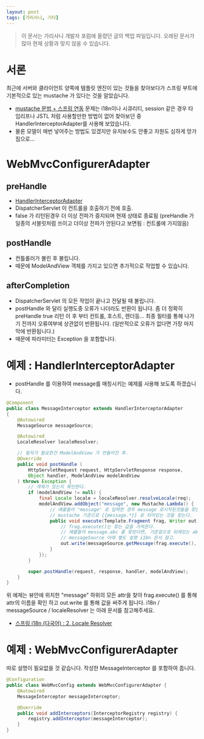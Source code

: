 ```yaml
---
layout: post
tags: [가리사니, 기타]
---
```


> 이 문서는 가리사니 개발자 포럼에 올렸던 글의 백업 파일입니다.
오래된 문서가 많아 현재 상황과 맞지 않을 수 있습니다.


# 서론
최근에 서버와 클라이언트 양쪽에 템플릿 엔진이 있는 것들을 찾아보다가 스프링 부트에 기본적으로 있는 mustache 가 있다는 것을 알았습니다.
- [mustache 문법 + 스프링 연동](/lab?topicId=288)
문제는 i18n이나 시큐리티, session 같은 경우 타임리프나 JSTL 처럼 사용할만한 방법이 없어 찾아보던 중 HandlerInterceptorAdapter를 사용해 보았습니다.
- 물론 모델이 매번 넣어주는 방법도 있겠지만 유지보수도 안좋고 자원도 심하게 망가짐으로...


# WebMvcConfigurerAdapter
## preHandle
- [HandlerInterceptorAdapter](https://docs.spring.io/spring/docs/current/javadoc-api/org/springframework/web/servlet/handler/HandlerInterceptorAdapter.html)
- DispatcherServlet 이 컨트롤을 호출하기 전에 호출.
- false 가 리턴된경우 더 이상 전파가 중지되며 현재 상태로 종료됨
(preHandle 가 일종의 서블릿처럼 쓰이고 더이상 전파가 안된다고 보면됨 : 컨트롤에 가지않음)
## postHandle
- 컨틀롤러가 불린 후 불립니다.
- 때문에 ModelAndView 객체를 가지고 있으면 추가적으로 작업할 수 있습니다.
## afterCompletion
- DispatcherServlet 의 모든 작업이 끝나고 전달될 때 불립니다.
- postHandle 와 달리 실행도중 오류가 나더라도 반환이 됩니다.
좀 더 정확히 preHandle true 리턴 이 후 부터 컨트롤, 호스트, 렌더등... 최종 필터를 통해 나가기 전까지 오류여부에 상관없이 반환됩니다.
(일반적으로 오류가 없다면 가장 마지막에 반환됩니다.)
- 때문에 파라미터는 Exception 을 포함합니다.


# 예제 : HandlerInterceptorAdapter
- postHandle 를 이용하여 message를 매칭시키는 예제를 사용해 보도록 하겠습니다.
``` java
@Component
public class MessageInterceptor extends HandlerInterceptorAdapter
{
	@Autowired
	MessageSource messageSource;

	@Autowired
	LocaleResolver localeResolver;

	// 필자가 필요한건 ModelAndView 가 만들어진 후.
	@Override
	public void postHandle (
		HttpServletRequest request, HttpServletResponse response,
		Object handler, ModelAndView modelAndView
	) throws Exception {
		// 객체가 있는지 확인한다.
		if (modelAndView != null) {
			final Locale locale = localeResolver.resolveLocale(req);
			modelAndView.addObject("message", new Mustache.Lambda() {
				// 예를들어 "message" 로 입력한 경우 message 로시작된것들을 찾는다.
				// mustache 기준으로 {{message.*}} 로 되어있는 것을 찾는다.
				public void execute(Template.Fragment frag, Writer out) throws IOException {
					// frag.execute()는 찾는 값을 가져온다.
					// 예를들어 message.abc 를 찾았다면, 기준점으로 뒤에있는 abc 를 반환한다.
					// messageSource 아래 별도 설명 i18n 문서 참고.
					out.write(messageSource.getMessage(frag.execute(), null, locale));
				}
			});
		}

		super.postHandle(request, response, handler, modelAndView);
	}
}
```
위 예제는 뷰안에 위치한 "message" 하위의 모든 attr을 찾아 frag.execute() 를 통해 attr의 이름을 확인 하고 out.write 를 통해 값을 써주게 됩니다.
i18n / messageSource / localeResolver 는 아래 문서를 참고해주세요.
- [스프링 i18n (다국어) : 2. Locale Resolver](/lab?topicId=290)


# 예제 : WebMvcConfigurerAdapter
따로 설명이 필요없을 것 같습니다.
작성한 MessageInterceptor 를 포함하여 줍니다.
``` java
@Configuration
public class WebMvcConfig extends WebMvcConfigurerAdapter {
	@Autowired
	MessageInterceptor messageInterceptor;

	@Override
	public void addInterceptors(InterceptorRegistry registry) {
		registry.addInterceptor(messageInterceptor);
	}
}
```